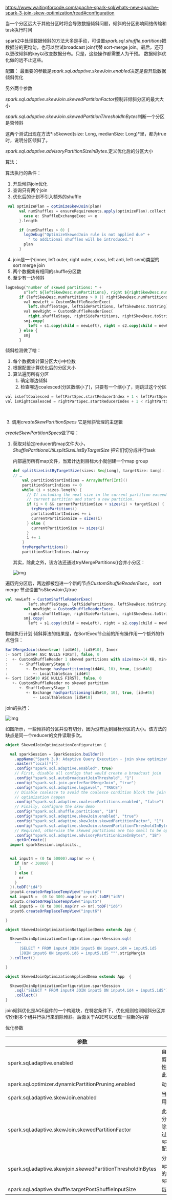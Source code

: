 https://www.waitingforcode.com/apache-spark-sql/whats-new-apache-spark-3-join-skew-optimization/read#configuration

当一个分区远大于其他分区时将会导致数据倾斜问题，倾斜的分区影响网络传输和task执行时间

spark2中处理数据倾斜的方法大多是手动，可设置*spark.sql.shuffle.partitions*把数据分的更均匀，也可以尝试broadcast join代替 sort-merge join。最后，还可以更改倾斜的key以改变数据分布。只是，这些操作都需要人为干预。  数据倾斜优化做的远不止这些。

配置：
最重要的参数是*spark.sql.adaptive.skewJoin.enabled*决定是否开启数据倾斜优化

另外两个参数

*spark.sql.adaptive.skewJoin.skewedPartitionFactor*控制非倾斜分区的最大大小

*spark.sql.adaptive.skewJoin.skewedPartitionThresholdInBytes*判断一个分区是否倾斜

这两个测试出现在方法*isSkewed(size: Long, medianSize: Long)*里，都为true时，说明分区倾斜了。

*spark.sql.adaptive.advisoryPartitionSizeInBytes*.定义优化后的分区大小

算法： 

算法执行的条件：

1. 开启倾斜join优化
2. 查询只有两个join
3. 优化后的计划不引入额外的shuffle

```scala
 val optimizePlan = optimizeSkewJoin(plan)
      val numShuffles = ensureRequirements.apply(optimizePlan).collect {
        case e: ShuffleExchangeExec => e
      }.length

      if (numShuffles > 0) {
        logDebug("OptimizeSkewedJoin rule is not applied due" +
          " to additional shuffles will be introduced.")
        plan
      }

```

4. join是一个(inner, left outer, right outer, cross, left anti, left semi)类型的sort merge join
5. 两个数据集有相同的shuffle分区数
6. 至少有一边倾斜

```sql
logDebug("number of skewed partitions: " +
        s"left ${leftSkewDesc.numPartitions}, right ${rightSkewDesc.numPartitions}")
      if (leftSkewDesc.numPartitions > 0 || rightSkewDesc.numPartitions > 0) {
        val newLeft = CustomShuffleReaderExec(
          left.shuffleStage, leftSidePartitions, leftSkewDesc.toString)
        val newRight = CustomShuffleReaderExec(
          right.shuffleStage, rightSidePartitions, rightSkewDesc.toString)
        smj.copy(
          left = s1.copy(child = newLeft), right = s2.copy(child = newRight), isSkewJoin = true)
      } else {
        smj
      }
```

倾斜检测做了啥： 

1. 每个数据集计算分区大小中位数
2. 根据配置计算优化后的分区大小
3. 算法遍历所有分区
   1. 确定哪边倾斜
   2. 检查哪边coalesced(分区数缩小了)，只要有一个缩小了，则跳过这个分区

```sql
val isLeftCoalesced = leftPartSpec.startReducerIndex + 1 < leftPartSpec.endReducerIndex
val isRightCoalesced = rightPartSpec.startReducerIndex + 1 < rightPartSpec.endReducerIndex
```

​		

​		3. 调用*createSkewPartitionSpecs* 它是倾斜管理的主逻辑

*createSkewPartitionSpecs*做了啥：

1. 获取对给定reducer的map文件大小，*ShufflePartitionsUtil.splitSizeListByTargetSize* 把它们切分成并行task

   内部遍历所有map文件，当累计达到目标大小就创建一个map group

   ```scala
   def splitSizeListByTargetSize(sizes: Seq[Long], targetSize: Long): Array[Int] = {
   // …
       val partitionStartIndices = ArrayBuffer[Int]()
       partitionStartIndices += 0
       while (i < sizes.length) {
         // If including the next size in the current partition exceeds the target size, package the
         // current partition and start a new partition.
         if (i > 0 && currentPartitionSize + sizes(i) > targetSize) {
           tryMergePartitions()
           partitionStartIndices += i
           currentPartitionSize = sizes(i)
         } else {
           currentPartitionSize += sizes(i)
         }
         i += 1
       }
       tryMergePartitions()
       partitionStartIndices.toArray
   ```

   其实，除此之外，该方法还通过tryMergePartitions()合并小分区：

   ![img](https://piggo-picture.oss-cn-hangzhou.aliyuncs.com/aqe_skew_join_algorithm.png)

   

遍历完分区后，两边都被包进一个新的节点*CustomShuffleReaderExec*， sort merge 节点设置*isSkewJoin为true

```scala
val newLeft = CustomShuffleReaderExec(
          left.shuffleStage, leftSidePartitions, leftSkewDesc.toString)
        val newRight = CustomShuffleReaderExec(
          right.shuffleStage, rightSidePartitions, rightSkewDesc.toString)
        smj.copy(
          left = s1.copy(child = newLeft), right = s2.copy(child = newRight), isSkewJoin = true)
```



物理执行计划
倾斜算法的结果是，在SortExec节点前的所有操作用一个额外的节点包住：

```scala
SortMergeJoin(skew=true) [id4#4], [id5#10], Inner
:- Sort [id4#4 ASC NULLS FIRST], false, 0
:  +- CustomShuffleReader 1 skewed partitions with size(max=14 KB, min=14 KB, avg=14 KB)
:     +- ShuffleQueryStage 0
:        +- Exchange hashpartitioning(id4#4, 10), true, [id=#40]
:           +- LocalTableScan [id4#4]
+- Sort [id5#10 ASC NULLS FIRST], false, 0
   +- CustomShuffleReader no skewed partition
      +- ShuffleQueryStage 1
         +- Exchange hashpartitioning(id5#10, 10), true, [id=#46]
            +- LocalTableScan [id5#10]
```



join的执行：

![img](https://piggo-picture.oss-cn-hangzhou.aliyuncs.com/aqe_skew_join_execution.png)

如图所示，一些倾斜的分区并没有切分，因为没有达到目标分区的大小。该方法的缺点是同一个reducer的文件读取多次。



```scala
object SkewedJoinOptimizationConfiguration {

  val sparkSession = SparkSession.builder()
    .appName("Spark 3.0: Adaptive Query Execution - join skew optimization")
    .master("local[*]")
    .config("spark.sql.adaptive.enabled", true)
    // First, disable all configs that would create a broadcast join
    .config("spark.sql.autoBroadcastJoinThreshold", "1")
    .config("spark.sql.join.preferSortMergeJoin", "true")
    .config("spark.sql.adaptive.logLevel", "TRACE")
    // Disable coalesce to avoid the coalesce condition block the join skew
    // optimization happen
    .config("spark.sql.adaptive.coalescePartitions.enabled", "false")
    // Finally, configure the skew demo
    .config("spark.sql.shuffle.partitions", "10")
    .config("spark.sql.adaptive.skewJoin.enabled", "true")
    .config("spark.sql.adaptive.skewJoin.skewedPartitionFactor", "1")
    .config("spark.sql.adaptive.skewJoin.skewedPartitionThresholdInBytes", "10KB")
    // Required, otherwise the skewed partitions are too small to be optimized
    .config("spark.sql.adaptive.advisoryPartitionSizeInBytes", "1B")
    .getOrCreate()
  import sparkSession.implicits._


  val input4 = (0 to 50000).map(nr => {
    if (nr < 30000) {
      1
    } else {
      nr
    }
  }).toDF("id4")
  input4.createOrReplaceTempView("input4")
  val input5 =  (0 to 300).map(nr => nr).toDF("id5")
  input5.createOrReplaceTempView("input5")
  val input6 = (0 to 300).map(nr => nr).toDF("id6")
  input6.createOrReplaceTempView("input6")

}

object SkewedJoinOptimizationNotAppliedDemo extends App {

  SkewedJoinOptimizationConfiguration.sparkSession.sql(
    """
      |SELECT * FROM input4 JOIN input5 ON input4.id4 = input5.id5
      |JOIN input6 ON input6.id6 = input5.id5 """.stripMargin
  ).collect()

}

object SkewedJoinOptimizationAppliedDemo extends App  {

  SkewedJoinOptimizationConfiguration.sparkSession
    .sql("SELECT * FROM input4 JOIN input5 ON input4.id4 = input5.id5")
    .collect()
}
```





join倾斜优化是AQE组件的一个构建块，在特定条件下，优化规则检测倾斜分区并切分到多个组并行执行来消除倾斜。后面关于AQE可以发现一些新的内容





优化参数

| **参数**                                                    | **描述**                                                     | **默认值** |
| ----------------------------------------------------------- | ------------------------------------------------------------ | ---------- |
| spark.sql.adaptive.enabled                                  | 自适应执行特性的总开关。注意：AQE特性与DPP（动态分区裁剪）特性同时开启时，SparkSQL任务执行中会优先执行DPP特性，从而使得AQE特性不生效。集群中DPP特性是默认开启的，因此我们开启AQE特性的同时，需要将DPP特性关闭。 | false      |
| spark.sql.optimizer.dynamicPartitionPruning.enabled         | 动态分区裁剪功能的开关。                                     | true       |
| spark.sql.adaptive.skewJoin.enabled                         | 当此配置为true且spark.sql.adaptive.enabled设置为true时，启用运行时自动处理join运算中的数据倾斜功能。 | true       |
| spark.sql.adaptive.skewJoin.skewedPartitionFactor           | 此配置为一个倍数因子，用于判定分区是否为数据倾斜分区。单个分区被判定为数据倾斜分区的条件为：当一个分区的数据大小超过除此分区外其他所有分区大小的中值与该配置的乘积，并且大小超过spark.sql.adaptive.skewJoin.skewedPartitionThresholdInBytes配置值时，此分区被判定为数据倾斜分区 | 5          |
| spark.sql.adaptive.skewjoin.skewedPartitionThresholdInBytes | 分区大小（单位：字节）大于该阈值且大于spark.sql.adaptive.skewJoin.skewedPartitionFactor与分区中值的乘积，则认为该分区存在倾斜。理想情况下，此配置应大于spark.sql.adaptive.advisoryPartitionSizeInBytes. | 256MB      |
| spark.sql.adaptive.shuffle.targetPostShuffleInputSize       | 每个task处理的shuffle数据的最小数据量。单位：Byte。          | 67108864   |